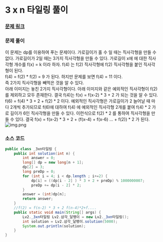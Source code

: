 # 3 x n 타일링 풀이

### [문제 링크](https://school.programmers.co.kr/learn/courses/30/lessons/12902)

### 문제 풀이
이 문제는 dp를 이용하여 푸는 문제이다.
가로길이가 홀 수 일 때는 직사각형을 만들 수 없다.
가로길이가 2일 때는 3가지 직사각형을 만들 수 있다.
가로길이 x에 에 대한 직사각형 개수를 f(x) = k 이라 하자.
f(4) 는 f(2) 직사각형에 f(2) 직사각형을 붙인 직사각형이 된다. </br>
f(4) = f(2) * f(2) = 9 가 된다. 하지만 문제를 보면 f(4) = 11 이다. </br>
즉 2가지 직사각형을 빼먹은 것을 알 수 있다. </br>
아래 이미지는 놓친 2가지 직사각형이다. 아래 이미지와 같은 예외적인 직사각형이 f(2)를 제외하고 모두 존재한다.
결국 f(4)는 f(x) = f(x-2) * 3 + 2 가 되는 것을 알 수 있다.
f(6) = f(4) * 3 + 2 + f(2) * 2 이다.
예외적인 직사각형은 가로길이가 2 늘어날 때 마다 2개씩 추가되므로 f(6)에 대하여 f(4) 에 예외적인 직사각형 2개를 붙여 f(4) * 2 가로 길이가 6인 직사각형을 만들 수 있다.
이런식으로 f(2) * 2 를 통하여 직사각형을 만들 수 있다.
결국 f(x) = f(x-2) * 3 + 2 + (f(x-4) + f(x-6) ... + f(2)) * 2 가 된다.
![img.png](img.png)
### 소스 코드
```java
public class _3xn타일링 {
    public int solution(int n) {
        int answer = 0;
        long[] dp = new long[n + 1];
        dp[2] = 3;
        long preDp = 0;
        for (int i = 4; i < dp.length ; i+=2) {
            dp[i] = ((dp[i - 2] ) * 3 + 2 + preDp) % 1000000007;
            preDp += dp[i - 2] * 2;
        }
        answer = (int)dp[n];
        return answer;
    }
    //f(2) = f(n-2) * 3 + 2 f(n-4)*2+f....
    public static void main(String[] args) {
        Lv2._3xn타일링 Lv2.삼각_달팽이 = new Lv2._3xn타일링();
        int solution = Lv2.삼각_달팽이.solution(5000);
        System.out.println(solution);
    }
}
```